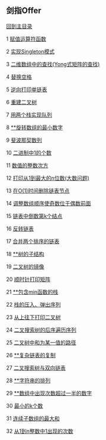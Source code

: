 ## 剑指Offer

[回到主目录](https://github.com/luofengmacheng/algorithms)

1 [赋值运算符函数](https://github.com/luofengmacheng/algorithms/blob/master/interviewOffer/1.md)

2 [实现Singleton模式](https://github.com/luofengmacheng/algorithms/blob/master/interviewOffer/2.md)

3 [二维数组中的查找(Yong式矩阵的查找)](https://github.com/luofengmacheng/algorithms/blob/master/interviewOffer/3.md)

4 [替换空格](https://github.com/luofengmacheng/algorithms/blob/master/interviewOffer/4.md)

5 [逆向打印单链表](https://github.com/luofengmacheng/algorithms/blob/master/interviewOffer/5.md)

6 [重建二叉树](https://github.com/luofengmacheng/algorithms/blob/master/interviewOffer/6.md)

7 [用两个栈实现队列](https://github.com/luofengmacheng/algorithms/blob/master/interviewOffer/7.md)

8 [**旋转数组的最小数字](https://github.com/luofengmacheng/algorithms/blob/master/interviewOffer/8.md)

9 [斐波那契数列](https://github.com/luofengmacheng/algorithms/blob/master/interviewOffer/9.md)

10 [二进制中1的个数](https://github.com/luofengmacheng/algorithms/blob/master/interviewOffer/10.md)

11 [数值的整数次方](https://github.com/luofengmacheng/algorithms/blob/master/interviewOffer/11.md)

12 [打印从1到最大的n位数(大数问题)](https://github.com/luofengmacheng/algorithms/blob/master/interviewOffer/12.md)

13 [在O(1)时间删除链表节点](https://github.com/luofengmacheng/algorithms/blob/master/interviewOffer/13.md)

14 [调整数组顺序使奇数位于偶数前面](https://github.com/luofengmacheng/algorithms/blob/master/interviewOffer/14.md)

15 [链表中倒数第k个结点](https://github.com/luofengmacheng/algorithms/blob/master/interviewOffer/15.md)

16 [反转链表](https://github.com/luofengmacheng/algorithms/blob/master/interviewOffer/16.md)

17 [合并两个排序的链表](https://github.com/luofengmacheng/algorithms/blob/master/interviewOffer/17.md)

18 [**树的子结构](https://github.com/luofengmacheng/algorithms/blob/master/interviewOffer/18.md)

19 [二叉树的镜像](https://github.com/luofengmacheng/algorithms/blob/master/interviewOffer/19.md)

20 [顺时针打印矩阵](https://github.com/luofengmacheng/algorithms/blob/master/interviewOffer/20.md)

21 [**包含min函数的栈](https://github.com/luofengmacheng/algorithms/blob/master/interviewOffer/21.md)

22 [栈的压入、弹出序列](https://github.com/luofengmacheng/algorithms/blob/master/interviewOffer/22.md)

23 [从上往下打印二叉树](https://github.com/luofengmacheng/algorithms/blob/master/interviewOffer/23.md)

24 [二叉搜索树的后序遍历序列](https://github.com/luofengmacheng/algorithms/blob/master/interviewOffer/24.md)

25 [二叉树中和为某一值的路径](https://github.com/luofengmacheng/algorithms/blob/master/interviewOffer/25.md)

26 [**复杂链表的复制](https://github.com/luofengmacheng/algorithms/blob/master/interviewOffer/26.md)

27 [二叉搜索树与双向链表](https://github.com/luofengmacheng/algorithms/blob/master/interviewOffer/27.md)

28 [**字符串的排列](https://github.com/luofengmacheng/algorithms/blob/master/interviewOffer/28.md)

29 [**数组中出现次数超过一半的数字](https://github.com/luofengmacheng/algorithms/blob/master/interviewOffer/29.md)

30 [最小的k个数](https://github.com/luofengmacheng/algorithms/blob/master/interviewOffer/30.md)

31 [连续子数组的最大和](https://github.com/luofengmacheng/algorithms/blob/master/interviewOffer/31.md)

32 [从1到n整数中1出现的次数](https://github.com/luofengmacheng/algorithms/blob/master/interviewOffer/32.md)
